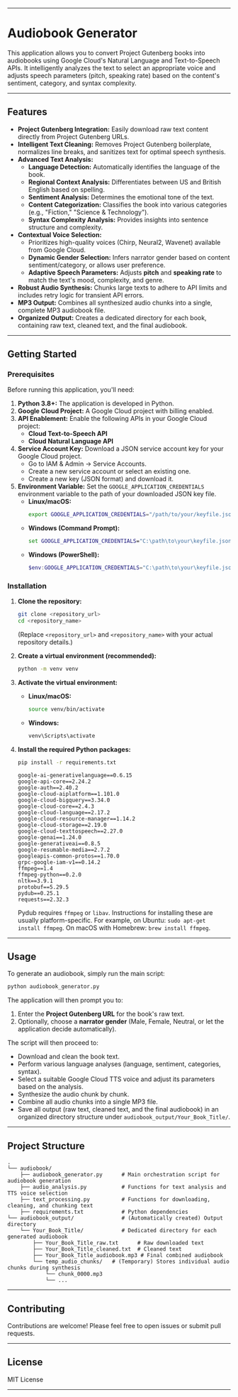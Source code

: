 -----
# Audiobook Generator

This application allows you to convert Project Gutenberg books into audiobooks using Google Cloud's Natural Language and Text-to-Speech APIs. It intelligently analyzes the text to select an appropriate voice and adjusts speech parameters (pitch, speaking rate) based on the content's sentiment, category, and syntax complexity.

-----

## Features

  * **Project Gutenberg Integration:** Easily download raw text content directly from Project Gutenberg URLs.
  * **Intelligent Text Cleaning:** Removes Project Gutenberg boilerplate, normalizes line breaks, and sanitizes text for optimal speech synthesis.
  * **Advanced Text Analysis:**
      * **Language Detection:** Automatically identifies the language of the book.
      * **Regional Context Analysis:** Differentiates between US and British English based on spelling.
      * **Sentiment Analysis:** Determines the emotional tone of the text.
      * **Content Categorization:** Classifies the book into various categories (e.g., "Fiction," "Science & Technology").
      * **Syntax Complexity Analysis:** Provides insights into sentence structure and complexity.
  * **Contextual Voice Selection:**
      * Prioritizes high-quality voices (Chirp, Neural2, Wavenet) available from Google Cloud.
      * **Dynamic Gender Selection:** Infers narrator gender based on content sentiment/category, or allows user preference.
      * **Adaptive Speech Parameters:** Adjusts **pitch** and **speaking rate** to match the text's mood, complexity, and genre.
  * **Robust Audio Synthesis:** Chunks large texts to adhere to API limits and includes retry logic for transient API errors.
  * **MP3 Output:** Combines all synthesized audio chunks into a single, complete MP3 audiobook file.
  * **Organized Output:** Creates a dedicated directory for each book, containing raw text, cleaned text, and the final audiobook.

-----

## Getting Started

### Prerequisites

Before running this application, you'll need:

1.  **Python 3.8+:** The application is developed in Python.
2.  **Google Cloud Project:** A Google Cloud project with billing enabled.
3.  **API Enablement:** Enable the following APIs in your Google Cloud project:
      * **Cloud Text-to-Speech API**
      * **Cloud Natural Language API**
4.  **Service Account Key:** Download a JSON service account key for your Google Cloud project.
      * Go to IAM & Admin -\> Service Accounts.
      * Create a new service account or select an existing one.
      * Create a new key (JSON format) and download it.
5.  **Environment Variable:** Set the `GOOGLE_APPLICATION_CREDENTIALS` environment variable to the path of your downloaded JSON key file.
      * **Linux/macOS:**
        ```bash
        export GOOGLE_APPLICATION_CREDENTIALS="/path/to/your/keyfile.json"
        ```
      * **Windows (Command Prompt):**
        ```cmd
        set GOOGLE_APPLICATION_CREDENTIALS="C:\path\to\your\keyfile.json"
        ```
      * **Windows (PowerShell):**
        ```powershell
        $env:GOOGLE_APPLICATION_CREDENTIALS="C:\path\to\your\keyfile.json"
        ```

### Installation

1.  **Clone the repository:**

    ```bash
    git clone <repository_url>
    cd <repository_name>
    ```

    (Replace `<repository_url>` and `<repository_name>` with your actual repository details.)

2.  **Create a virtual environment (recommended):**

    ```bash
    python -m venv venv
    ```

3.  **Activate the virtual environment:**

      * **Linux/macOS:**
        ```bash
        source venv/bin/activate
        ```
      * **Windows:**
        ```cmd
        venv\Scripts\activate
        ```

4.  **Install the required Python packages:**

    ```bash
    pip install -r requirements.txt
    ```

    ```
    google-ai-generativelanguage==0.6.15
    google-api-core==2.24.2
    google-auth==2.40.2
    google-cloud-aiplatform==1.101.0
    google-cloud-bigquery==3.34.0
    google-cloud-core==2.4.3
    google-cloud-language==2.17.2
    google-cloud-resource-manager==1.14.2
    google-cloud-storage==2.19.0
    google-cloud-texttospeech==2.27.0
    google-genai==1.24.0
    google-generativeai==0.8.5
    google-resumable-media==2.7.2
    googleapis-common-protos==1.70.0
    grpc-google-iam-v1==0.14.2
    ffmpeg==1.4
    ffmpeg-python==0.2.0
    nltk==3.9.1
    protobuf==5.29.5
    pydub==0.25.1
    requests==2.32.3
    ```

    Pydub requires `ffmpeg` or `libav`. Instructions for installing these are usually platform-specific. For example, on Ubuntu: `sudo apt-get install ffmpeg`. On macOS with Homebrew: `brew install ffmpeg`.

-----

## Usage

To generate an audiobook, simply run the main script:

```bash
python audiobook_generator.py
```

The application will then prompt you to:

1.  Enter the **Project Gutenberg URL** for the book's raw text.
2.  Optionally, choose a **narrator gender** (Male, Female, Neutral, or let the application decide automatically).

The script will then proceed to:

  * Download and clean the book text.
  * Perform various language analyses (language, sentiment, categories, syntax).
  * Select a suitable Google Cloud TTS voice and adjust its parameters based on the analysis.
  * Synthesize the audio chunk by chunk.
  * Combine all audio chunks into a single MP3 file.
  * Save all output (raw text, cleaned text, and the final audiobook) in an organized directory structure under `audiobook_output/Your_Book_Title/`.

-----

## Project Structure

```
.
└── audiobook/ 
    ├── audiobook_generator.py      # Main orchestration script for audiobook generation
    ├── audio_analysis.py           # Functions for text analysis and TTS voice selection
    ├── text_processing.py          # Functions for downloading, cleaning, and chunking text
    ├── requirements.txt            # Python dependencies
└── audiobook_output/               # (Automatically created) Output directory
    └── Your_Book_Title/            # Dedicated directory for each generated audiobook
        ├── Your_Book_Title_raw.txt      # Raw downloaded text
        ├── Your_Book_Title_cleaned.txt  # Cleaned text
        ├── Your_Book_Title_audiobook.mp3 # Final combined audiobook
        └── temp_audio_chunks/   # (Temporary) Stores individual audio chunks during synthesis
            └── chunk_0000.mp3
            └── ...
```

-----

## Contributing

Contributions are welcome\! Please feel free to open issues or submit pull requests.

-----

## License

MIT License

-----
